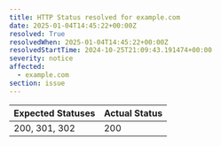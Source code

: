 ```yaml
---
title: HTTP Status resolved for example.com
date: 2025-01-04T14:45:22+00:00Z
resolved: True
resolvedWhen: 2025-01-04T14:45:22+00:00Z
resolvedStartTime: 2024-10-25T21:09:43.191474+00:00
severity: notice
affected:
  - example.com
section: issue
---
```


| Expected Statuses | Actual Status  |
|-------------------|----------------|
| 200, 301, 302 | 200 |
